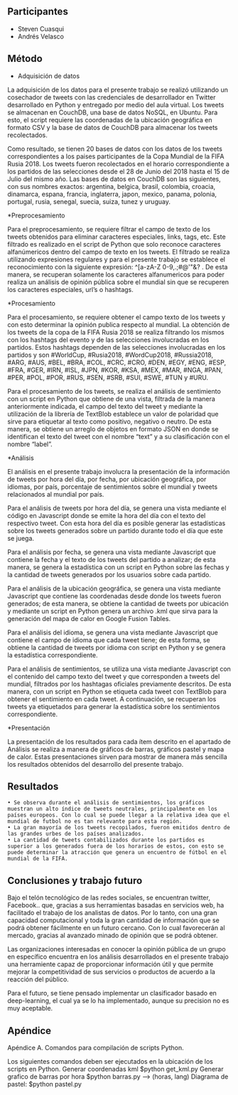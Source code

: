 ## Participantes

- Steven Cuasqui
- Andrés Velasco

## Método

* Adquisición de datos

La adquisición de los datos para el presente trabajo se realizó utilizando un cosechador de tweets con las credenciales de desarrollador en Twitter desarrollado en Python y entregado por medio del aula virtual. Los tweets se almacenan en CouchDB, una base de datos NoSQL, en Ubuntu. Para esto, el script requiere las coordenadas de la ubicación geográfica en formato CSV y la base de datos de CouchDB para almacenar los tweets recolectados.

Como resultado, se tienen 20 bases de datos con los datos de los tweets correspondientes a los paises participantes de la Copa Mundial de la FIFA Rusia 2018. Los tweets fueron recolectados en el horario correspondiente a los partidos de las selecciones desde el 28 de Junio del 2018 hasta el 15 de Julio del mismo año. Las bases de datos en CouchDB son las siguientes, con sus nombres exactos: argentina, belgica, brasil, colombia, croacia, dinamarca, espana, francia, inglaterra, japon, mexico, panama, polonia, portugal, rusia, senegal, suecia, suiza, tunez y uruguay.

*Preprocesamiento

Para el preprocesamiento, se requiere filtrar el campo de texto de los tweets obtenidos para eliminar  caracteres especiales, links, tags, etc. Este filtrado es realizado en el script de Python que solo reconoce caracteres alfanúmericos dentro del campo de texto en los tweets. El filtrado se realiza utilizando expresiones regulares y para el presente trabajo se establece el reconocimiento con la siguiente expresión: ^[a-zA-Z 0-9,.;#@\'\"&?$%()-+!]*$ . De esta manera, se recuperan solamente los caracteres alfanumericos para poder realiza un análisis de opinión pública sobre el mundial sin que se recuperen los caracteres especiales, url’s o hashtags.

*Procesamiento

Para el procesamiento, se requiere obtener el campo texto de los tweets y con esto determinar la opinión publica respecto al mundial. La obtención de los tweets de la copa de la FIFA Rusia 2018 se realiza filtrando los mismos con los hashtags del evento y de las selecciones involucradas en los partidos. Estos hashtags dependen de las selecciones involucradas en los partidos y son #WorldCup, #Rusia2018, #WordCup2018, #Russia2018, #ARG, #AUS, #BEL, #BRA, #COL, #CRC, #CRO, #DEN, #EGY, #ENG, #ESP, #FRA, #GER, #IRN, #ISL, #JPN, #KOR, #KSA, #MEX, #MAR, #NGA, #PAN, #PER, #POL, #POR, #RUS, #SEN, #SRB, #SUI, #SWE, #TUN y #URU. 

Para el procesamiento de los tweets, se realiza el análisis de sentimiento con un script en Python que obtiene de una vista, filtrada de la manera anteriormente indicada, el campo del texto del tweet y mediante la utilización de la librería de TextBlob establece un valor de polaridad que sirve para etiquetar al texto como positivo, negativo o neutro. De esta manera, se obtiene un arreglo de objetos en formato JSON en donde se identifican el texto del tweet con el nombre “text” y a su clasificación con el nombre “label”. 

*Análisis

El análisis en el presente trabajo involucra la presentación de la información de tweets por hora del día, por fecha, por ubicación geográfica, por idiomas, por país, porcentaje de sentimientos sobre el mundial y tweets relacionados al mundial por país.

Para el análisis de tweets por hora del día, se genera una vista mediante el código en Javascript donde se emite la hora del día con el texto del respectivo tweet. Con esta hora del día es posible generar las estadísticas sobre los tweets generados sobre un partido durante todo el día que este se juega.

Para el análisis por fecha, se genera una vista mediante Javascript que contiene la fecha y el texto de los tweets del partido a analizar; de esta manera, se genera la estadística con un script en Python sobre las fechas y la cantidad de tweets generados por los usuarios sobre cada partido.

Para el análisis de la ubicación geográfica, se genera una vista mediante Javascript que contiene las coordenadas desde donde los tweets fueron generados; de esta manera, se obtiene la cantidad de tweets por ubicación y mediante un script en Python genera un archivo .kml que sirva para la generación del mapa de calor en Google Fusion Tables.

Para el análisis del idioma, se genera una vista mediante Javascript que contiene el campo de idioma que cada tweet tiene; de esta forma, se obtiene la cantidad de tweets por idioma con script en Python y se genera la estadística correspondiente. 

Para el análisis de sentimientos, se utiliza una vista mediante Javascript con el contenido del campo texto del tweet y que corresponden a tweets del mundial, filtrados por los hashtagas oficiales previamente descritos. De esta manera, con un script en Python se etiqueta cada tweet con TextBlob para obtener el sentimiento en cada tweet. A continuación, se recuperan los tweets ya etiquetados para generar la estadística sobre los sentimientos correspondiente.

*Presentación

La presentación de los resultados para cada ítem descrito en el apartado de Análisis se realiza a manera de gráficos de barras, gráficos pastel y mapa de calor. Estas presentaciones sirven para mostrar de manera más sencilla los resultados obtenidos del desarrollo del presente trabajo.

## Resultados

    • Se observa durante el análisis de sentimientos, los gráficos muestran un alto índice de tweets neutrales, principalmente en los países europeos. Con lo cual se puede llegar a la relativa idea que el mundial de futbol no es tan relevante para esta región.
    • La gran mayoría de los tweets recopilados, fueron emitidos dentro de las grandes urbes de los países analizados.
    • La cantidad de tweets contabilizados durante los partidos es superior a los generados fuera de los horarios de estos, con esto se puede determinar la atracción que genera un encuentro de fútbol en el mundial de la FIFA.

## Conclusiones y trabajo futuro

Bajo el telón tecnológico de las redes sociales, se encuentran twitter, Facebook.. que, gracias a sus herramientas basadas en servicios web, ha facilitado el trabajo de los analistas de datos. Por lo tanto, con una gran capacidad computacional y toda la gran cantidad de información que se podrá obtener fácilmente en un futuro cercano. Con lo cual favorecerán al mercado, gracias al avanzado minado de opinión que se podrá obtener.

Las organizaciones interesadas en conocer la opinión pública de un grupo en específico encuentra en los análisis desarrollados en el presente trabajo una herramiente capaz de proporcionar información útil y que permite mejorar la competitividad de sus servicios o productos de acuerdo a la reacción del público.

Para el futuro, se tiene pensado implementar un clasificador basado en deep-learning, el cual ya se lo ha implementado, aunque su precision no es muy aceptable.

## Apéndice

Apéndice A. Comandos para compilación de scripts Python.

Los siguientes comandos deben ser ejecutados en la ubicación de los scripts en Python.
Generar coordenadas kml $python get_kml.py <pais> 
Generar grafico de barras por hora $python barras.py <partido> <operacion> --> (horas, lang) 
Diagrama de pastel: $python pastel.py <pais>
